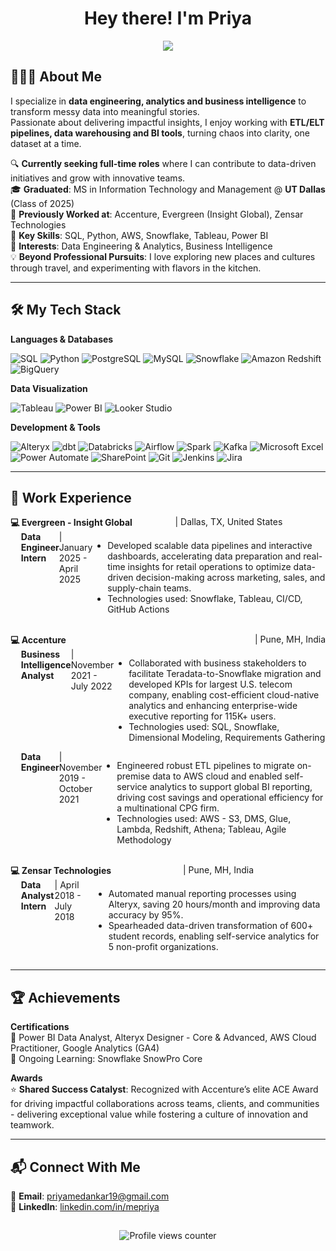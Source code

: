 <!-- **mpriya19/mpriya19** is a ✨ _special_ ✨ repository because its `README.md` (this file) appears on your GitHub profile. -->

<h1 align="center">Hey there! I'm Priya</h1>

<p align="center">
  <img src="https://readme-typing-svg.herokuapp.com?font=Fira+Code&duration=2000&pause=500&color=007ACC&center=true&width=435&lines=Data+Engineer;Data+Analyst;Business+Intelligence+Enthusiast" />
</p>  

## 🙋🏻‍♀️ About Me

I specialize in **data engineering, analytics and business intelligence** to transform messy data into meaningful stories.  
Passionate about delivering impactful insights, I enjoy working with **ETL/ELT pipelines, data warehousing and BI tools**, turning chaos into clarity, one dataset at a time.  

🔍 **Currently seeking full-time roles** where I can contribute to data-driven initiatives and grow with innovative teams.  
🎓 **Graduated**: MS in Information Technology and Management @ **UT Dallas** (Class of 2025)  
🏢 **Previously Worked at**: Accenture, Evergreen (Insight Global), Zensar Technologies    
🧩 **Key Skills**: SQL, Python, AWS, Snowflake, Tableau, Power BI  
🎯 **Interests**: Data Engineering & Analytics, Business Intelligence  
💡 **Beyond Professional Pursuits**: I love exploring new places and cultures through travel, and experimenting with flavors in the kitchen.  

---

## 🛠️ My Tech Stack  

**Languages & Databases**    

![SQL](https://img.shields.io/badge/SQL-CC2927?style=for-the-badge&logo=microsoftsqlserver&logoColor=white)
![Python](https://img.shields.io/badge/Python-3776AB?style=for-the-badge&logo=python&logoColor=white)
![PostgreSQL](https://img.shields.io/badge/PostgreSQL-31648C?style=for-the-badge&logo=postgresql&logoColor=white)
![MySQL](https://img.shields.io/badge/MySQL-4479A1?style=for-the-badge&logo=mysql&logoColor=white)
![Snowflake](https://img.shields.io/badge/Snowflake-29B5E8?style=for-the-badge&logo=snowflake&logoColor=white)
![Amazon Redshift](https://img.shields.io/badge/Redshift-8C4FFF?style=for-the-badge&logo=amazon-redshift&logoColor=white)
![BigQuery](https://img.shields.io/badge/BigQuery-4285F4?style=for-the-badge&logo=googlebigquery&logoColor=white)

**Data Visualization**    

![Tableau](https://img.shields.io/badge/Tableau-005F9E?style=for-the-badge&logo=tableau&logoColor=white)
![Power BI](https://img.shields.io/badge/PowerBI-F2C811?style=for-the-badge&logo=powerbi&logoColor=black)
![Looker Studio](https://img.shields.io/badge/Looker-4285F4?style=for-the-badge&logo=looker&logoColor=white)

**Development & Tools**    

![Alteryx](https://img.shields.io/badge/Alteryx-0053A0?style=for-the-badge&logo=alteryx&logoColor=white)
![dbt](https://img.shields.io/badge/dbt-FF694B?style=for-the-badge&logo=dbt&logoColor=white)
![Databricks](https://img.shields.io/badge/Databricks-E36209?style=for-the-badge&logo=databricks&logoColor=white)
![Airflow](https://img.shields.io/badge/Airflow-017CEE?style=for-the-badge&logo=apacheairflow&logoColor=white)
![Spark](https://img.shields.io/badge/Spark-E25A1C?style=for-the-badge&logo=apachespark&logoColor=white)
![Kafka](https://img.shields.io/badge/Kafka-231F20?style=for-the-badge&logo=apachekafka&logoColor=white)
![Microsoft Excel](https://img.shields.io/badge/Excel-217346?style=for-the-badge&logo=microsoft-excel&logoColor=white)
![Power Automate](https://img.shields.io/badge/Power%20Automate-0066FF?style=for-the-badge&logo=power-automate&logoColor=white)
![SharePoint](https://img.shields.io/badge/SharePoint-0078D4?style=for-the-badge&logo=microsoft-sharepoint&logoColor=white)
![Git](https://img.shields.io/badge/Git-F05032?style=for-the-badge&logo=git&logoColor=white)
![Jenkins](https://img.shields.io/badge/Jenkins-D24939?style=for-the-badge&logo=jenkins&logoColor=white)
![Jira](https://img.shields.io/badge/Jira-0052CC?style=for-the-badge&logo=jira&logoColor=white)


---

## 💼 Work Experience
<div style="display: flex; justify-content: space-between;">
  <strong>💻 Evergreen - Insight Global</strong>
  <span> | Dallas, TX, United States</span><br>  
</div>
<div style="display: flex; justify-content: space-between; padding-left: 1.2em;">
  <strong>Data Engineer Intern</strong>
  <span> | January 2025 - April 2025</span>  
  <ul>
    <li>Developed scalable data pipelines and interactive dashboards, accelerating data preparation and real-time insights for retail operations to optimize data-driven decision-making across marketing, sales, and supply-chain teams.</li>
    <li>Technologies used: Snowflake, Tableau, CI/CD, GitHub Actions</li>
  </ul>
</div>
<br>

<div style="display: flex; justify-content: space-between;">
  <strong>💻 Accenture</strong>
  <span> | Pune, MH, India</span>
</div>
<div style="display: flex; justify-content: space-between; padding-left: 1.2em;">
  <strong>Business Intelligence Analyst</strong>
  <span> | November 2021 - July 2022</span><br>
  <ul>
    <li>Collaborated with business stakeholders to facilitate Teradata-to-Snowflake migration and developed KPIs for largest U.S. telecom company, enabling cost-efficient cloud-native analytics and enhancing enterprise-wide executive reporting for 115K+ users.</li>
    <li>Technologies used: SQL, Snowflake, Dimensional Modeling, Requirements Gathering</li>
  </ul>
</div>
<div style="display: flex; justify-content: space-between; padding-left: 1.2em;">
  <strong>Data Engineer</strong>
  <span> | November 2019 - October 2021</span>
  <ul>
    <li>Engineered robust ETL pipelines to migrate on-premise data to AWS cloud and enabled self-service analytics to support global BI reporting, driving cost savings and operational efficiency for a multinational CPG firm.</li>
    <li>Technologies used: AWS - S3, DMS, Glue, Lambda, Redshift, Athena; Tableau, Agile Methodology</li>
  </ul>
</div>
<br>    

<div style="display: flex; justify-content: space-between;">
  <strong>💻 Zensar Technologies</strong>
  <span> | Pune, MH, India</span><br>  
</div>
<div style="display: flex; justify-content: space-between; padding-left: 1.2em;">
  <strong>Data Analyst Intern</strong>
  <span> | April 2018 - July 2018</span>
  <ul>
    <li>Automated manual reporting processes using Alteryx, saving 20 hours/month and improving data accuracy by 95%.</li>
    <li>Spearheaded data-driven transformation of 600+ student records, enabling self-service analytics for 5 non-profit organizations.</li>
  </ul>
</div>  

---

## 🏆 Achievements  

**Certifications**  
🏅 Power BI Data Analyst, Alteryx Designer - Core & Advanced, AWS Cloud Practitioner, Google Analytics (GA4)  
📖 Ongoing Learning: Snowflake SnowPro Core  
  
**Awards**  
⭐ **Shared Success Catalyst**: Recognized with Accenture’s elite ACE Award for driving impactful collaborations across teams, clients, and communities - delivering exceptional value while fostering a culture of innovation and teamwork.  
  
---

## 📬 Connect With Me  

📩 **Email**: priyamedankar19@gmail.com  
📌 **LinkedIn**: [linkedin.com/in/mepriya](https://linkedin.com/in/mepriya)  

##  
<div align="center">
  <img src="https://komarev.com/ghpvc/?username=mpriya19&color=007ACC&style=flat-square&label=Profile+Views" alt="Profile views counter"/>
</div>

